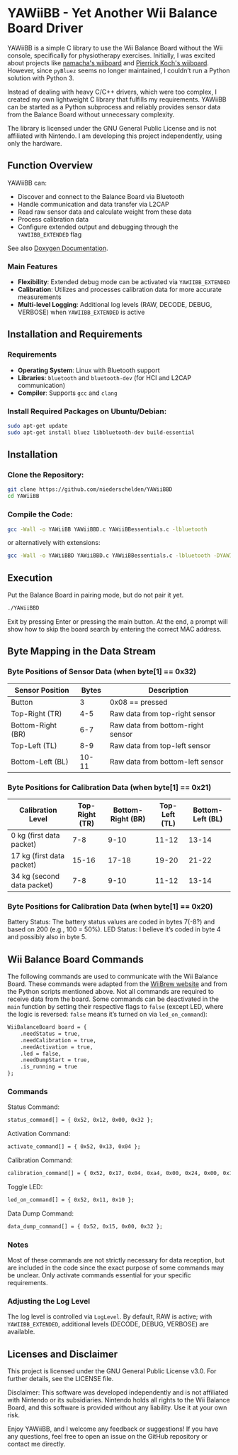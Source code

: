 # YAWiiBB - Yet Another Wii Balance Board Driver

YAWiiBB is a simple C library to use the Wii Balance Board without the Wii console, specifically for physiotherapy exercises. Initially, I was excited about projects like [namacha's wiiboard](https://github.com/namacha/wiiboard) and [Pierrick Koch's wiiboard](https://github.com/PierrickKoch/wiiboard). However, since `pyBluez` seems no longer maintained, I couldn’t run a Python solution with Python 3.

Instead of dealing with heavy C/C++ drivers, which were too complex, I created my own lightweight C library that fulfills my requirements. YAWiiBB can be started as a Python subprocess and reliably provides sensor data from the Balance Board without unnecessary complexity.

The library is licensed under the GNU General Public License and is not affiliated with Nintendo. I am developing this project independently, using only the hardware.

## Function Overview

YAWiiBB can:
- Discover and connect to the Balance Board via Bluetooth
- Handle communication and data transfer via L2CAP
- Read raw sensor data and calculate weight from these data
- Process calibration data
- Configure extended output and debugging through the `YAWIIBB_EXTENDED` flag

See also [Doxygen Documentation](https://niederschelden.github.io/YAWiiBBD/files.html).

### Main Features

- **Flexibility**: Extended debug mode can be activated via `YAWIIBB_EXTENDED`
- **Calibration**: Utilizes and processes calibration data for more accurate measurements
- **Multi-level Logging**: Additional log levels (RAW, DECODE, DEBUG, VERBOSE) when `YAWIIBB_EXTENDED` is active

## Installation and Requirements

### Requirements

- **Operating System**: Linux with Bluetooth support
- **Libraries**: `bluetooth` and `bluetooth-dev` (for HCI and L2CAP communication)
- **Compiler**: Supports `gcc` and `clang`

### Install Required Packages on Ubuntu/Debian:

```bash
sudo apt-get update
sudo apt-get install bluez libbluetooth-dev build-essential
```

## Installation

### Clone the Repository:

```bash
git clone https://github.com/niederschelden/YAWiiBBD
cd YAWiiBB
```

### Compile the Code:

```bash
gcc -Wall -o YAWiiBB YAWiiBBD.c YAWiiBBessentials.c -lbluetooth
```

or alternatively with extensions:

```bash
gcc -Wall -o YAWiiBBD YAWiiBBD.c YAWiiBBessentials.c -lbluetooth -DYAWIIBB_EXTENDED
```

## Execution
Put the Balance Board in pairing mode, but do not pair it yet.
```bash
./YAWiiBBD
```
Exit by pressing Enter or pressing the main button.
At the end, a prompt will show how to skip the board search by entering the correct MAC address.

## Byte Mapping in the Data Stream

### Byte Positions of Sensor Data (when byte[1] == 0x32)

| Sensor Position   | Bytes | Description                   |
|-------------------|-------|-------------------------------|
| Button            | 3     | 0x08 == pressed               |
| Top-Right (TR)    | 4-5   | Raw data from top-right sensor|
| Bottom-Right (BR) | 6-7   | Raw data from bottom-right sensor |
| Top-Left (TL)     | 8-9   | Raw data from top-left sensor |
| Bottom-Left (BL)  | 10-11 | Raw data from bottom-left sensor|

### Byte Positions for Calibration Data (when byte[1] == 0x21)

| Calibration Level          | Top-Right (TR) | Bottom-Right (BR) | Top-Left (TL) | Bottom-Left (BL) |
|----------------------------|----------------|--------------------|---------------|-------------------|
| 0 kg (first data packet)   | 7-8            | 9-10              | 11-12         | 13-14            |
| 17 kg (first data packet)  | 15-16          | 17-18             | 19-20         | 21-22            |
| 34 kg (second data packet) | 7-8            | 9-10              | 11-12         | 13-14            |

### Byte Positions for Calibration Data (when byte[1] == 0x20)

Battery Status: The battery status values are coded in bytes 7(-8?) and based on 200 (e.g., 100 = 50%).
LED Status: I believe it’s coded in byte 4 and possibly also in byte 5.

## Wii Balance Board Commands

The following commands are used to communicate with the Wii Balance Board. These commands were adapted from the [WiiBrew website](https://wiibrew.org/wiki/Wii_Balance_Board#Wii_Initialisation_Sequence) and from the Python scripts mentioned above. Not all commands are required to receive data from the board. Some commands can be deactivated in the `main` function by setting their respective flags to `false` (except LED, where the logic is reversed: `false` means it’s turned on via `led_on_command`):

```Markdown
WiiBalanceBoard board = {
    .needStatus = true,
    .needCalibration = true,
    .needActivation = true,
    .led = false,
    .needDumpStart = true,
    .is_running = true
};
```

### Commands

Status Command:
```Markdown
status_command[] = { 0x52, 0x12, 0x00, 0x32 };
```
Activation Command:
```Markdown
activate_command[] = { 0x52, 0x13, 0x04 };
```
Calibration Command:
```Markdown
calibration_command[] = { 0x52, 0x17, 0x04, 0xa4, 0x00, 0x24, 0x00, 0x18 };
```
Toggle LED:
```Markdown
led_on_command[] = { 0x52, 0x11, 0x10 };
```
Data Dump Command:
```Markdown
data_dump_command[] = { 0x52, 0x15, 0x00, 0x32 };
```

### Notes

Most of these commands are not strictly necessary for data reception, but are included in the code since the exact purpose of some commands may be unclear. Only activate commands essential for your specific requirements.

### Adjusting the Log Level

The log level is controlled via `LogLevel`. By default, RAW is active; with `YAWIIBB_EXTENDED`, additional levels (DECODE, DEBUG, VERBOSE) are available.

## Licenses and Disclaimer

This project is licensed under the GNU General Public License v3.0. For further details, see the LICENSE file.

Disclaimer: This software was developed independently and is not affiliated with Nintendo or its subsidiaries. Nintendo holds all rights to the Wii Balance Board, and this software is provided without any liability. Use it at your own risk.

Enjoy YAWiiBB, and I welcome any feedback or suggestions! If you have any questions, feel free to open an issue on the GitHub repository or contact me directly.